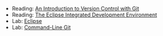 * Reading: [An Introduction to Version Control with Git](../readings/git.html)
* Reading: [The Eclipse Integrated Development Environment](../readings/eclipse.html)
* Lab: [Eclipse](../labs/eclipse.html)
* Lab: [Command-Line Git](../labs/git-command-line.html)
